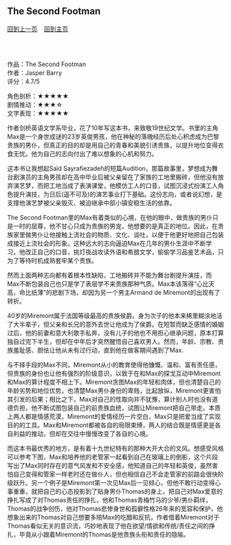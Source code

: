 ## The Second Footman
[回到上一页](https://boheme130.github.io/Reviews/)  &nbsp;&nbsp;  [回到主页](https://boheme130.github.io/Fiction.git.io/)

<br>
<br>

作品：The Second Footman<br>
作者：Jasper Barry<br>
评分：4.7/5<br>

角色剖析：★★★★★<br>
剧情推动：★★★☆<br>
文字表现：★★★★★<br>

作者剑桥英语文学系毕业，花了10年写这本书，来致敬19世纪文学。书里的主角Max是一个身世成谜的23岁英俊男孩，他在神秘的落魄经历后处心积虑成为巴黎贵族的男仆，但真正的目的却是用自己的青春和美貌引诱贵族，以提升地位变得衣食无忧。他为自己的志向付出了难以想象的心机和努力。

这本书让我想起Saïd Sayrafiezadeh的短篇Audition，那篇故事里，梦想成为舞台剧演员的主角男孩却在高中毕业后被父亲留在了家族的工地里搬砖，但他没有放弃演艺梦，而把工地当成了表演课堂，他模仿工人的口音，试图沉浸式扮演工人角色提升演技，为日后(遥不可及)的演艺事业打下基础。这份志向，或者说幻想，是支撑他演艺梦被父亲毁灭、被迫继承中部小镇安稳生活的依靠。

The Second Footman里的Max有着类似的心境，在他的眼中，做贵族的男仆只是一时的屈尊，他不甘心只成为贵族的男宠，他想要的是真正的地位。因此，在贵族家里做男仆让他接触上流社会的物质、文化、谈吐，以便于他更好地把自己包装成接近上流社会的形象。这种远大的志向逼迫Max在几年的男仆生涯中不断学习，他改正自己的口音，挑灯夜战攻读外语和希腊文学，偷偷学习品鉴艺术品，只为了等待时机成熟套牢某个贵族。

然而上面两种志向都有着根本性缺陷，工地搬砖并不能为舞台剧提升演技，而Max不断包装自己也只是学了表层学不来贵族那种气质。Max本该落得“心比天高，命比纸薄”的悲剧下场，却因为另一个男主Armand de Miremont的出现有了转折。

40岁的Miremont属于法国等级最高的贵族侯爵。身为次子的他本来稀里糊涂地活了大半辈子，但父亲和长兄的意外去世让他成为了侯爵。在短暂而缺乏感情的婚姻过后，他的前妻和意大利歌手私奔，没有儿子的他也不用担心继承问题，原本打算独自过完下半生，但却在中年后才突然醒悟自己喜欢男人。然而，年龄、宗教、贵族羞耻感、胆怯让他从未有过行动，直到他在做客期间遇到了Max. 

与不择手段的Max不同，Miremont从小的教育使得他慷慨、温和、富有责任感，但贵族的身份也让他有强烈的阶级意识，以致于在和Max的探戈互动中Miremont和Max的算计程度不相上下。Miremont贪图Max的年轻和肉体，但也清楚自己的年龄劣势和地位优势，也清楚Max男仆身份的卑贱，比起放纵，Miremont更害怕其引发的后果；相比之下，Max对自己的性取向并不犹豫，算计别人时也没有道德负担，他不断试图包装自己的前贵族血统，试图让Miremont把自己带走。本质上两人都是情感荒漠，Miremont的爱情经历一片空白，Max只是把爱当成了实现目的的工具。Max和Miremont都被各自的局限束缚，两人的结合既是情感更是各自利益的推动，但却在交往中慢慢改变了各自的心境。

而这本书最优秀的地方，是有着十九世纪特有的那种大开大合的文风。想感受风格可以参考下图，Max和培养他的老管家一起看到自己在玻璃上的倒影，这个片段写出了Max同时存在的意气风发和不安全感，他知道自己的年轻和英俊，虽然害怕自己变得和管家一样老时还在做仆人，但也相信自己不会走管家的前路会很快阶级跃升。另一个例子是Miremont第一次见Max后一见倾心，但他不敢行动变得心事重重，就把自己的心态投影到了贴身男仆Thomas的身上，把自己对Max爱意的挣扎写成了对Thomas责任的挣扎，他和Thomas青梅竹马的少爷/男仆羁绊，Thomas的战争创伤，他对Thomas悲惨身世和孤僻性格26年来的宽容和保护，他想象出来的Thomas对自己想要多陪Max的吃醋和反抗，作者借着Miremont对于Thomas看似无关的意识流，巧妙地表现了他在欲望/情欲和传统/责任之间的挣扎，毕竟从小跟着Miremont的Thomas是他贵族头衔和责任的隐喻。